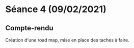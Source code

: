# Séance 4 (09/02/2021)

## Compte-rendu

Création d'une road map, mise en place des taches à faire. 
